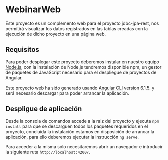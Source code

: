 # WebinarWeb

Este proyecto es un complemento web para el proyecto jdbc-jpa-rest, nos permitirá visualizar los datos registrados en las tablas creadas con la ejecución de dicho proyecto en una página web.

## Requisitos

Para poder desplegar este proyecto deberemos instalar en nuestro equipo [Node.js](https://nodejs.org/es/download/), con la instalación de Node.js tendremos disponible npm, un gestor de paquetes de JavaScript necesario para el despliegue de proyectos de Angular.

Este proyecto web ha sido generado usando [Angular CLI](https://github.com/angular/angular-cli) version 6.1.5. y será necesario descargar para poder arrancar la aplicación.

## Despligue de aplicación

Desde la consola de comandos accede a la raiz del proyecto y ejecuta `npm install` para que se descarguen todos los paquetes requeridos en el proyecto, concluida la instalación estamos en disposición de arrancar la aplicación, para ello deberemos ejecutar la instrucción `ng serve`. 

Para acceder a la misma sólo necesitaremos abrir un navegador e introducir la siguiente ruta `http://localhost:4200/`.
